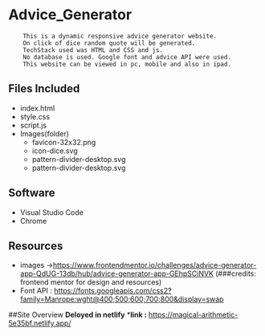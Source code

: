 # Advice_Generator
        This is a dynamic responsive advice generator website.
        On click of dice random quote will be generated.
        TechStack used was HTML and CSS and js. 
        No database is used. Google font and advice API were used.
        This website can be viewed in pc, mobile and also in ipad.
        
## Files Included
* index.html
* style.css
* script.js
* Images(folder)
  - favicon-32x32.png
  - icon-dice.svg
  - pattern-divider-desktop.svg
  - pattern-divider-desktop.svg
  
## Software
  * Visual Studio Code
  * Chrome
  
## Resources
  * images ->https://www.frontendmentor.io/challenges/advice-generator-app-QdUG-13db/hub/advice-generator-app-GEhpSCiNVK
  (###credits: frontend mentor for design and resources)
  * Font API : https://fonts.googleapis.com/css2?family=Manrope:wght@400;500;600;700;800&display=swap 
  
##Site Overview
   **Deloyed in netlify**
   ***link :** https://magical-arithmetic-5e35bf.netlify.app/
  
